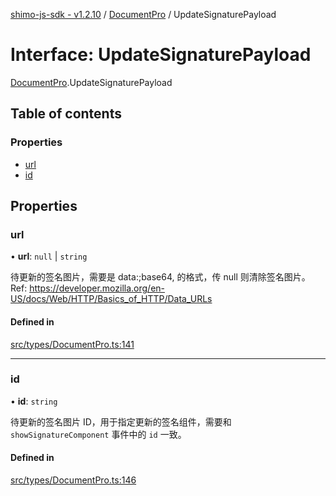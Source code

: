 [shimo-js-sdk - v1.2.10](/README.md) / [DocumentPro](/modules/DocumentPro.md) / UpdateSignaturePayload

# Interface: UpdateSignaturePayload

[DocumentPro](/modules/DocumentPro.md).UpdateSignaturePayload

## Table of contents

### Properties

- [url](/interfaces/DocumentPro.UpdateSignaturePayload.md#url)
- [id](/interfaces/DocumentPro.UpdateSignaturePayload.md#id)

## Properties

### url

• **url**: ``null`` \| `string`

待更新的签名图片，需要是 data:<media type>;base64,<base64 data> 的格式，传 null 则清除签名图片。
Ref: https://developer.mozilla.org/en-US/docs/Web/HTTP/Basics_of_HTTP/Data_URLs

#### Defined in

[src/types/DocumentPro.ts:141](https://github.com/byte9527/shimo-js-sdk/blob/main/src/types/DocumentPro.ts#L141)

___

### id

• **id**: `string`

待更新的签名图片 ID，用于指定更新的签名组件，需要和 `showSignatureComponent` 事件中的 `id` 一致。

#### Defined in

[src/types/DocumentPro.ts:146](https://github.com/byte9527/shimo-js-sdk/blob/main/src/types/DocumentPro.ts#L146)
